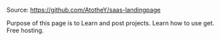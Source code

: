 Source: https://github.com/AtotheY/saas-landingpage

Purpose of this page is to Learn and post projects. Learn how to use get. Free hosting. 
